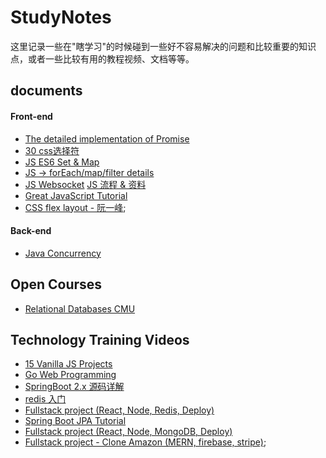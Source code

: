 # StudyNotes

这里记录一些在"瞎学习"的时候碰到一些好不容易解决的问题和比较重要的知识点，或者一些比较有用的教程视频、文档等等。

## documents
#### Front-end
- [The detailed implementation of Promise](https://blog.csdn.net/qq_22844483/article/details/73655738)
- [30 css选择符](https://yanhaijing.com/css/2014/01/04/the-30-css-selectors-you-must-memorize/)
- [JS ES6 Set & Map](https://juejin.cn/post/6901098126539489288)
- [JS -> forEach/map/filter details](https://juejin.cn/post/6844903807176933384)
- [JS Websocket](https://juejin.cn/post/6844903519649005576)
  [JS 流程 & 资料](https://juejin.cn/post/6844903828823736334)
- [Great JavaScript Tutorial](https://javascript.info/)
- [CSS flex layout - 阮一峰](http://www.ruanyifeng.com/blog/2015/07/flex-grammar.html);
#### Back-end
- [Java Concurrency](https://github.com/CL0610/Java-concurrency)
## Open Courses
- [Relational Databases CMU](https://www.bilibili.com/video/BV1LA411H7Gj)


## Technology Training Videos
- [15 Vanilla JS Projects](https://www.youtube.com/watch?v=3PHXvlpOkf4)
- [Go Web Programming](https://www.bilibili.com/video/BV1Xv411k7Xn)
- [SpringBoot 2.x 源码详解](https://www.bilibili.com/video/BV19K4y1L7MT?from=search&seid=4563007813165529859)
- [redis 入门](https://www.bilibili.com/video/BV1S54y1R7SB)
- [Fullstack project (React, Node, Redis, Deploy)](https://www.youtube.com/watch?v=lauywdXKEXI)
- [Spring Boot JPA Tutorial](https://www.youtube.com/watch?v=8SGI_XS5OPw)
- [Fullstack project (React, Node, MongoDB, Deploy)](https://www.youtube.com/watch?v=aibtHnbeuio)
- [Fullstack project - Clone Amazon (MERN, firebase, stripe)](https://www.youtube.com/watch?v=RDV3Z1KCBvo);
